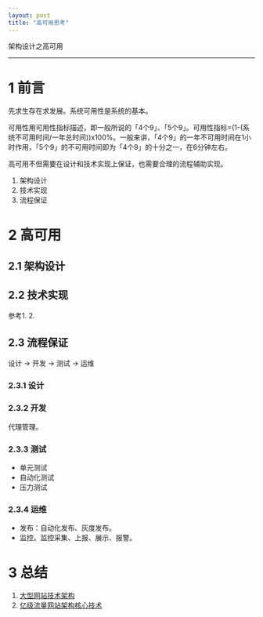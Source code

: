 ```yaml
---
layout: post
title: "高可用思考"
---
```


架构设计之高可用

------

# 1 前言

先求生存在求发展。系统可用性是系统的基本。

可用性用可用性指标描述，即一般所说的「4个9」、「5个9」。可用性指标=(1-(系统不可用时间/一年总时间))x100%。一般来讲，「4个9」的一年不可用时间在1小时作用，「5个9」的不可用时间即为「4个9」的十分之一，在6分钟左右。

高可用不但需要在设计和技术实现上保证，也需要合理的流程辅助实现。

1. 架构设计
2. 技术实现
3. 流程保证

# 2 高可用

## 2.1 架构设计



## 2.2 技术实现

参考1.    2.

## 2.3 流程保证

设计 -> 开发 -> 测试 -> 运维

### 2.3.1 设计

### 2.3.2 开发

代理管理。

### 2.3.3 测试

* 单元测试
* 自动化测试
* 压力测试

### 2.3.4 运维

* 发布：自动化发布、灰度发布。
* 监控。监控采集、上报、展示、报警。


# 3 总结


1. [大型网站技术架构](https://book.douban.com/subject/25723064/)
2. [亿级流量网站架构核心技术](https://book.douban.com/subject/26999243/)